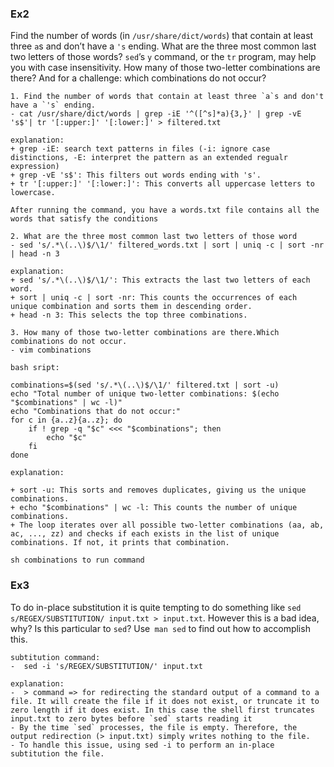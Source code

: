 ### Ex2

Find the number of words (in `/usr/share/dict/words`) that contain at least three `a`s and don’t have a `'s` ending. What are the three most common last two letters of those words? `sed`’s `y` command, or the `tr` program, may help you with case insensitivity. How many of those two-letter combinations are there? And for a challenge: which combinations do not occur?

```
1. Find the number of words that contain at least three `a`s and don't have a `'s` ending.
- cat /usr/share/dict/words | grep -iE '^([^s]*a){3,}' | grep -vE 's$'| tr '[:upper:]' '[:lower:]' > filtered.txt

explanation:
+ grep -iE: search text patterns in files (-i: ignore case distinctions, -E: interpret the pattern as an extended regualr expression)
+ grep -vE 's$': This filters out words ending with 's'.
+ tr '[:upper:]' '[:lower:]': This converts all uppercase letters to lowercase.

After running the command, you have a words.txt file contains all the words that satisfy the conditions 

2. What are the three most common last two letters of those word
- sed 's/.*\(..\)$/\1/' filtered_words.txt | sort | uniq -c | sort -nr | head -n 3

explanation:
+ sed 's/.*\(..\)$/\1/': This extracts the last two letters of each word.
+ sort | uniq -c | sort -nr: This counts the occurrences of each unique combination and sorts them in descending order.
+ head -n 3: This selects the top three combinations.

3. How many of those two-letter combinations are there.Which combinations do not occur.
- vim combinations

bash sript:

combinations=$(sed 's/.*\(..\)$/\1/' filtered.txt | sort -u)
echo "Total number of unique two-letter combinations: $(echo "$combinations" | wc -l)"
echo "Combinations that do not occur:"
for c in {a..z}{a..z}; do
    if ! grep -q "$c" <<< "$combinations"; then
        echo "$c"
    fi
done

explanation:

+ sort -u: This sorts and removes duplicates, giving us the unique combinations.
+ echo "$combinations" | wc -l: This counts the number of unique combinations.
+ The loop iterates over all possible two-letter combinations (aa, ab, ac, ..., zz) and checks if each exists in the list of unique combinations. If not, it prints that combination.

sh combinations to run command
```
### Ex3
To do in-place substitution it is quite tempting to do something like `sed s/REGEX/SUBSTITUTION/ input.txt > input.txt`. However this is a bad idea, why? Is this particular to `sed`? Use` man sed` to find out how to accomplish this.

```
subtitution command:
-  sed -i 's/REGEX/SUBSTITUTION/' input.txt 

explanation:
-  > command => for redirecting the standard output of a command to a file. It will create the file if it does not exist, or truncate it to zero length if it does exist. In this case the shell first truncates input.txt to zero bytes before `sed` starts reading it
- By the time `sed` processes, the file is empty. Therefore, the output redirection (> input.txt) simply writes nothing to the file.
- To handle this issue, using sed -i to perform an in-place subtitution the file.
```
